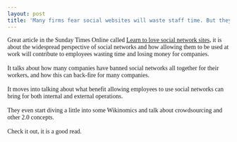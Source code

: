 ```yaml
---
layout: post
title: 'Many firms fear social websites will waste staff time. But they can bring benefits by helping collaboration and the spread of ideas'
---
```

<span style="font-family:georgia;">Great article in the Sunday Times Online called <a href="http://www.timesonline.co.uk/tol/life_and_style/career_and_jobs/recruiter_forum/article3255962.ece?Submitted=true">Learn to love social network sites</a>, it is about the widespread perspective of social networks and how allowing them to be used at work will contribute to employees wasting time and losing money for companies.<br /><br />It talks about how many companies have banned social networks all together for their workers, and how this can back-fire for many companies.<br /><br />It moves into talking about what benefit allowing employees to use social networks can bring for both internal and external operations.<br /><br />They even start diving a little into some Wikinomics and talk about crowdsourcing and other 2.0 concepts.<br /><br />Check it out, it is a good read.<br /></span>